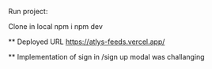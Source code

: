 
Run project:

Clone in local
npm i
npm dev

** 
Deployed URL
https://atlys-feeds.vercel.app/

**
Implementation of sign in /sign up modal was challanging